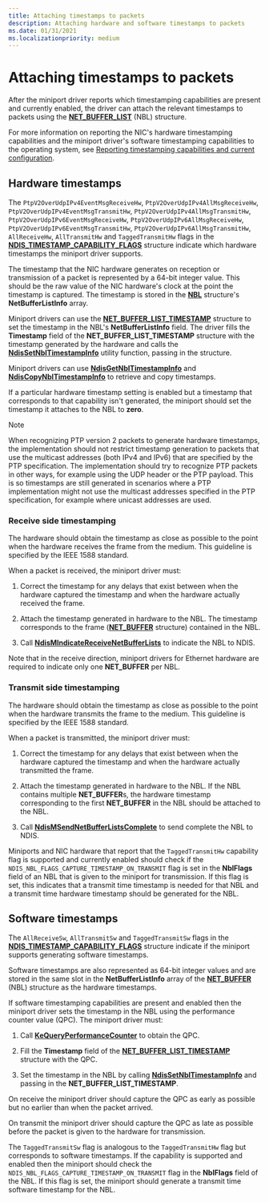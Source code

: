 ```yaml
---
title: Attaching timestamps to packets
description: Attaching hardware and software timestamps to packets
ms.date: 01/31/2021
ms.localizationpriority: medium
---
```


# Attaching timestamps to packets

After the miniport driver reports which timestamping capabilities are present and currently enabled, the driver can attach the relevant timestamps to packets using the [**NET\_BUFFER\_LIST**](/windows-hardware/drivers/ddi/nbl/ns-nbl-net_buffer_list) (NBL) structure. 

For more information on reporting the NIC's hardware timestamping capabilities and the miniport driver's software timestamping capabilities to the operating system, see [Reporting timestamping capabilities and current configuration](reporting-timestamping-capabilities.md).

## Hardware timestamps
The `PtpV2OverUdpIPv4EventMsgReceiveHw`, `PtpV2OverUdpIPv4AllMsgReceiveHw`, `PtpV2OverUdpIPv4EventMsgTransmitHw`, `PtpV2OverUdpIPv4AllMsgTransmitHw`, `PtpV2OverUdpIPv6EventMsgReceiveHw`, `PtpV2OverUdpIPv6AllMsgReceiveHw`, `PtpV2OverUdpIPv6EventMsgTransmitHw`, `PtpV2OverUdpIPv6AllMsgTransmitHw`, `AllReceiveHw`, `AllTransmitHw` and `TaggedTransmitHw` flags in the [**NDIS_TIMESTAMP_CAPABILITY_FLAGS**](/windows-hardware/drivers/ddi/ntddndis/ns-ntddndis-_ndis_timestamp_capability_flags) structure indicate which hardware timestamps the miniport driver supports.

The timestamp that the NIC hardware generates on reception or transmission of a packet is represented by a 64-bit integer value. This should be the raw value of the NIC hardware's clock at the point the timestamp is captured. The timestamp is stored in the [**NBL**](/windows-hardware/drivers/ddi/nbl/ns-nbl-net_buffer_list) structure's **NetBufferListInfo** array.

Miniport drivers can use the [**NET_BUFFER_LIST_TIMESTAMP**](/windows-hardware/drivers/ddi/nbltimestamp/ns-nbltimestamp-net_buffer_list_timestamp) structure to set the timestamp in the NBL's **NetBufferListInfo** field. The driver fills the **Timestamp** field of the **NET_BUFFER_LIST_TIMESTAMP** structure with the timestamp generated by the hardware and calls the [**NdisSetNblTimestampInfo**](/windows-hardware/drivers/ddi/nbltimestamp/nf-nbltimestamp-ndissetnbltimestampinfo) utility function, passing in the structure. 

Miniport drivers can use [**NdisGetNblTimestampInfo**](/windows-hardware/drivers/ddi/nbltimestamp/nf-nbltimestamp-ndisgetnbltimestampinfo) and [**NdisCopyNblTimestampInfo**](/windows-hardware/drivers/ddi/nbltimestamp/nf-nbltimestamp-ndiscopynbltimestampinfo) to retrieve and copy timestamps.

If a particular hardware timestamp setting is enabled but a timestamp that corresponds to that capability isn't generated, the miniport should set the timestamp it attaches to the NBL to **zero**.

> [!NOTE]
> When recognizing PTP version 2 packets to generate hardware timestamps, the implementation should not restrict timestamp generation to packets that use the multicast addresses (both IPv4 and IPv6) that are specified by the PTP specification. The implementation should try to recognize PTP packets in other ways, for example using the UDP header or the PTP payload. This is so timestamps are still generated in scenarios where a PTP implementation might not use the multicast addresses specified in the PTP specification, for example where unicast addresses are used.

### Receive side timestamping

The hardware should obtain the timestamp as close as possible to the point when the hardware receives the frame from the medium. This guideline is specified by the IEEE 1588 standard.


When a packet is received, the miniport driver must:

1. Correct the timestamp for any delays that exist between when the hardware captured the timestamp and when the hardware actually received the frame.

1. Attach the timestamp generated in hardware to the NBL. The timestamp corresponds to the frame ([**NET_BUFFER**](/windows-hardware/drivers/ddi/ndis/ns-ndis-_net_buffer) structure) contained in the NBL. 

1. Call [**NdisMIndicateReceiveNetBufferLists**](/windows-hardware/drivers/ddi/ndis/nf-ndis-ndismindicatereceivenetbufferlists) to indicate the NBL to NDIS. 
 
Note that in the receive direction, miniport drivers for Ethernet hardware are required to indicate only one **NET_BUFFER** per NBL.

### Transmit side timestamping

The hardware should obtain the timestamp as close as possible to the point when the hardware transmits the frame to the medium. This guideline is specified by the IEEE 1588 standard.

When a packet is transmitted, the miniport driver must: 

1. Correct the timestamp for any delays that exist between when the hardware captured the timestamp and when the hardware actually transmitted the frame.

1. Attach the timestamp generated in hardware to the NBL. If the NBL contains multiple **NET_BUFFER**s, the hardware timestamp corresponding to the first **NET_BUFFER** in the NBL should be attached to the NBL.

1. Call [**NdisMSendNetBufferListsComplete**](/windows-hardware/drivers/ddi/ndis/nf-ndis-ndismsendnetbufferlistscomplete) to send complete the NBL to NDIS.
 

Miniports and NIC hardware that report that the `TaggedTransmitHw` capability flag is supported and currently enabled should check if the `NDIS_NBL_FLAGS_CAPTURE_TIMESTAMP_ON_TRANSMIT` flag is set in the **NblFlags** field of an NBL that is given to the miniport for transmission. If this flag is set, this indicates that a transmit time timestamp is needed for that NBL and a transmit time hardware timestamp should be generated for the NBL.

## Software timestamps

The `AllReceiveSw`, `AllTransmitSw` and `TaggedTransmitSw` flags in the [**NDIS_TIMESTAMP_CAPABILITY_FLAGS**](/windows-hardware/drivers/ddi/ntddndis/ns-ntddndis-_ndis_timestamp_capability_flags) structure indicate if the miniport supports generating software timestamps. 

Software timestamps are also represented as 64-bit integer values and are stored in the same slot in the **NetBufferListInfo** array of the [**NET_BUFFER**](/windows-hardware/drivers/ddi/ndis/ns-ndis-_net_buffer) (NBL) structure as the hardware timestamps.


If software timestamping capabilities are present and enabled then the miniport driver sets the timestamp in the NBL using the performance counter value (QPC). The miniport driver must: 

1. Call [**KeQueryPerformanceCounter**](/windows-hardware/drivers/ddi/ntifs/nf-ntifs-kequeryperformancecounter) to obtain the QPC.
 
1. Fill the **Timestamp** field of the [**NET_BUFFER_LIST_TIMESTAMP**](/windows-hardware/drivers/ddi/nbltimestamp/ns-nbltimestamp-net_buffer_list_timestamp) structure with the QPC.

1. Set the timestamp in the NBL by calling [**NdisSetNblTimestampInfo**](/windows-hardware/drivers/ddi/nbltimestamp/nf-nbltimestamp-ndissetnbltimestampinfo) and passing in the **NET_BUFFER_LIST_TIMESTAMP**.

On receive the miniport driver should capture the QPC as early as possible but no earlier than when the packet arrived.

On transmit the miniport driver should capture the QPC as late as possible before the packet is given to the hardware for transmission.

The `TaggedTransmitSw` flag is analogous to the `TaggedTransmitHw` flag but corresponds to software timestamps. If the capability is supported and enabled then the miniport should check the  `NDIS_NBL_FLAGS_CAPTURE_TIMESTAMP_ON_TRANSMIT` flag in the **NblFlags** field of the NBL. If this flag is set, the miniport should generate a transmit time software timestamp for the NBL.

